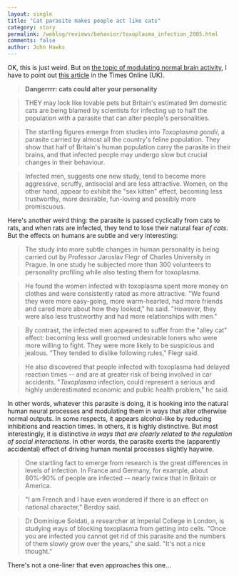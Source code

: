 ```yaml
---
layout: single 
title: "Cat parasite makes people act like cats" 
category: story
permalink: /weblog/reviews/behavior/toxoplasma_infection_2005.html
comments: false 
author: John Hawks 
---
```



<p>
OK, this is just weird. But on <a href="weblog/reviews/behavior/oxytocin_trust_kosfeld_2005.html">the topic of modulating normal brain activity</a>, I have to point out <a href="http://www.timesonline.co.uk/article/0,,8122-826557_1,00.html">this article</a> in the Times Online (UK). 
</p>

<blockquote><b>Dangerrrr: cats could alter your personality</b></blockquote>

<blockquote>THEY may look like lovable pets but Britain's estimated 9m domestic cats are being blamed by scientists for infecting up to half the population with a parasite that can alter people's personalities.</blockquote>

<blockquote>The startling figures emerge from studies into <i>Toxoplasma gondii</i>, a parasite carried by almost all the country's feline population. They show that half of Britain's human population carry the parasite in their brains, and that infected people may undergo slow but crucial changes in their behaviour.</blockquote>

<blockquote>Infected men, suggests one new study, tend to become more aggressive, scruffy, antisocial and are less attractive. Women, on the other hand, appear to exhibit the "sex kitten" effect, becoming less trustworthy, more desirable, fun-loving and possibly more promiscuous.</blockquote>

<p>
Here's another weird thing: the parasite is passed cyclically from cats to rats, and when rats are infected, they tend to lose their natural fear <i>of cats</i>. But the effects on humans are subtle and very interesting: 
</p>

<blockquote>The study into more subtle changes in human personality is being carried out by Professor Jaroslav Flegr of Charles University in Prague. In one study he subjected more than 300 volunteers to personality profiling while also testing them for toxoplasma.</blockquote>

<blockquote>He found the women infected with toxoplasma spent more money on clothes and were consistently rated as more attractive. "We found they were more easy-going, more warm-hearted, had more friends and cared more about how they looked," he said. "However, they were also less trustworthy and had more relationships with men."</blockquote>

<blockquote>By contrast, the infected men appeared to suffer from the "alley cat" effect: becoming less well groomed undesirable loners who were more willing to fight. They were more likely to be suspicious and jealous. "They tended to dislike following rules," Flegr said.</blockquote>

<blockquote>He also discovered that people infected with toxoplasma had delayed reaction times -- and are at greater risk of being involved in car accidents. "<i>Toxoplasma</i> infection, could represent a serious and highly underestimated economic and public health problem," he said.</blockquote>

<p>
In other words, whatever this parasite is doing, it is hooking into the natural human neural processes and modulating them in ways that alter otherwise normal outputs. In some respects, it appears alcohol-like by reducing inhibitions and reaction times. In others, it is highly distinctive. But most interestingly, it is distinctive <i>in ways that are clearly related to the regulation of social interactions</i>. In other words, the parasite exerts the (apparently accidental) effect of driving human mental processes slightly haywire. 
</p>

<blockquote>One startling fact to emerge from research is the great differences in levels of infection. In France and Germany, for example, about 80%-90% of people are infected -- nearly twice that in Britain or America.</blockquote>

<blockquote>"I am French and I have even wondered if there is an effect on national character," Berdoy said.</blockquote>

<blockquote>Dr Dominique Soldati, a researcher at Imperial College in London, is studying ways of blocking toxoplasma from getting into cells. "Once you are infected you cannot get rid of this parasite and the numbers of them slowly grow over the years," she said. "It's not a nice thought."</blockquote>

<p>
There's not a one-liner that even approaches this one...
</p>

